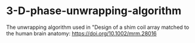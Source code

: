 # 3-D-phase-unwrapping-algorithm

The unwrapping algorithm used in "Design of a shim coil array matched to the human brain anatomy: https://doi.org/10.1002/mrm.28016

